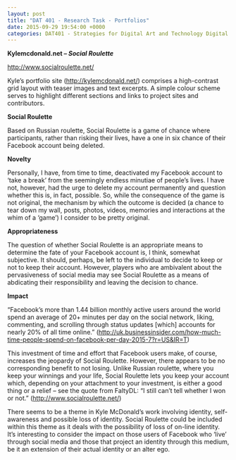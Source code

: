 ```yaml
---
layout: post
title: "DAT 401 - Research Task - Portfolios"
date: 2015-09-29 19:54:00 +0000
categories: DAT401 - Strategies for Digital Art and Technology Digital Art and Technology
---
```


<!-- wp:paragraph -->
<p><strong>Kylemcdonald.net –&nbsp;<em>Social Roulette</em></strong></p>
<!-- /wp:paragraph -->

<!-- wp:paragraph -->
<p><a href="https://web.archive.org/web/20210119121445/http://www.socialroulette.net/" target="_blank" rel="noreferrer noopener">http://www.socialroulette.net/</a></p>
<!-- /wp:paragraph -->

<!-- wp:paragraph -->
<p>Kyle’s portfolio site (<a href="https://web.archive.org/web/20210119121445/http://kylemcdonald.net/" target="_blank" rel="noreferrer noopener">http://kylemcdonald.net/</a>) comprises a high-contrast grid layout with teaser images and text excerpts. A simple colour scheme serves to highlight different sections and links to project sites and contributors.</p>
<!-- /wp:paragraph -->

<!-- wp:paragraph -->
<p><strong>Social Roulette</strong></p>
<!-- /wp:paragraph -->

<!-- wp:paragraph -->
<p>Based on Russian roulette, Social Roulette is a game of chance where participants, rather than risking their lives, have a one in six chance of their Facebook account being deleted.</p>
<!-- /wp:paragraph -->

<!-- wp:paragraph -->
<p><strong>Novelty</strong></p>
<!-- /wp:paragraph -->

<!-- wp:paragraph -->
<p>Personally, I have, from time to time, deactivated my Facebook account to ‘take a break’ from the seemingly endless minutiae of people’s lives. I have not, however, had the urge to delete my account permanently and question whether this is, in fact, possible. So, while the consequence of the game is not original, the mechanism by which the outcome is decided (a chance to tear down my wall, posts, photos, videos, memories and interactions at the whim of a ‘game’) I consider to be pretty original.</p>
<!-- /wp:paragraph -->

<!-- wp:paragraph -->
<p><strong>Appropriateness</strong></p>
<!-- /wp:paragraph -->

<!-- wp:paragraph -->
<p>The question of whether Social Roulette is an appropriate means to determine the fate of your Facebook account is, I think, somewhat subjective. It should, perhaps, be left to the individual to decide to keep or not to keep their account. However, players who are ambivalent about the pervasiveness of social media may see Social Roulette as a means of abdicating their responsibility and leaving the decision to chance.</p>
<!-- /wp:paragraph -->

<!-- wp:paragraph -->
<p><strong>Impact</strong></p>
<!-- /wp:paragraph -->

<!-- wp:paragraph -->
<p>“Facebook’s more than 1.44 billion monthly active users around the world spend an average of 20+ minutes per day on the social network, liking, commenting, and scrolling through status updates [which] accounts for nearly 20% of all time online.” (<a href="https://web.archive.org/web/20210119121445/http://uk.businessinsider.com/how-much-time-people-spend-on-facebook-per-day-2015-7?r=US&amp;IR=T" target="_blank" rel="noreferrer noopener">http://uk.businessinsider.com/how-much-time-people-spend-on-facebook-per-day-2015-7?r=US&amp;IR=T</a>)</p>
<!-- /wp:paragraph -->

<!-- wp:paragraph -->
<p>This investment of time and effort that Facebook users make, of course, increases the jeopardy of Social Roulette. However, there appears to be no corresponding benefit to not losing. Unlike Russian roulette, where you keep your winnings and your life, Social Roulette lets you keep your account which, depending on your attachment to your investment, is either a good thing or a relief – see the quote from FaltyDL: “I still can’t tell whether I won or not.” (<a href="https://web.archive.org/web/20210119121445/http://www.socialroulette.net/" target="_blank" rel="noreferrer noopener">http://www.socialroulette.net/</a>)</p>
<!-- /wp:paragraph -->

<!-- wp:paragraph -->
<p>There seems to be a theme in Kyle McDonald’s work involving identity, self-awareness and possible loss of identity. Social Roulette could be included within this theme as it deals with the possibility of loss of on-line identity.&nbsp; It’s interesting to consider the impact on those users of Facebook who ‘live’ through social media and those that project an identity through this medium, be it an extension of their actual identity or an alter ego.</p>
<!-- /wp:paragraph -->